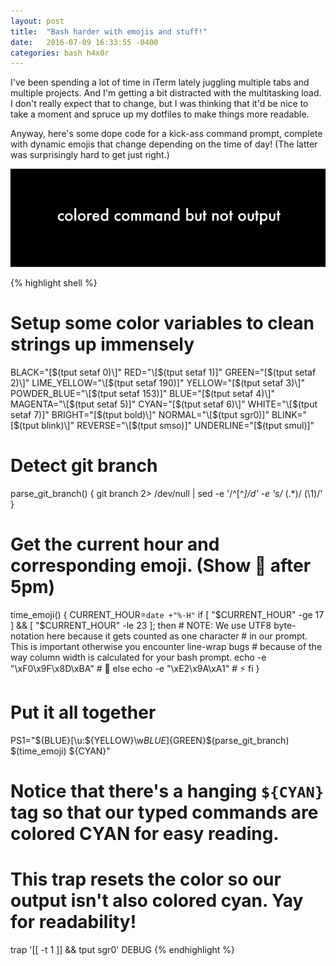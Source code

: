 ```yaml
---
layout: post
title:  "Bash harder with emojis and stuff!"
date:   2016-07-09 16:33:55 -0400
categories: bash h4x0r
---
```


I've been spending a lot of time in iTerm lately juggling multiple tabs and multiple projects. And I'm getting a bit distracted with the multitasking load. I don't really expect that to change, but I was thinking that it'd be nice to take a moment and spruce up my dotfiles to make things more readable.

Anyway, here's some dope code for a kick-ass command prompt, complete with dynamic emojis that change depending on the time of day! (The latter was surprisingly hard to get just right.)

<img src="/assets/img/prompt.gif"/>

{% highlight shell %}
# Setup some color variables to clean strings up immensely
BLACK="\[$(tput setaf 0)\]"
RED="\[$(tput setaf 1)\]"
GREEN="\[$(tput setaf 2)\]"
LIME_YELLOW="\[$(tput setaf 190)\]"
YELLOW="\[$(tput setaf 3)\]"
POWDER_BLUE="\[$(tput setaf 153)\]"
BLUE="\[$(tput setaf 4)\]"
MAGENTA="\[$(tput setaf 5)\]"
CYAN="\[$(tput setaf 6)\]"
WHITE="\[$(tput setaf 7)\]"
BRIGHT="\[$(tput bold)\]"
NORMAL="\[$(tput sgr0)\]"
BLINK="\[$(tput blink)\]"
REVERSE="\[$(tput smso)\]"
UNDERLINE="\[$(tput smul)\]"

# Detect git branch
parse_git_branch() {
    git branch 2> /dev/null | sed -e '/^[^*]/d' -e 's/* \(.*\)/ (\1)/'
}

# Get the current hour and corresponding emoji. (Show 🍺 after 5pm)
time_emoji() {
    CURRENT_HOUR=`date +"%-H"`
    if [ "$CURRENT_HOUR" -ge 17 ] && [ "$CURRENT_HOUR" -le 23 ]; then
      # NOTE: We use UTF8 byte-notation here because it gets counted as one character
      # in our prompt. This is important otherwise you encounter line-wrap bugs
      # because of the way column width is calculated for your bash prompt.
      echo -e "\xF0\x9F\x8D\xBA" # 🍺
    else
      echo -e "\xE2\x9A\xA1"     # ⚡️
    fi
}

# Put it all together
PS1="${BLUE}[\u:${YELLOW}\w${BLUE}]${GREEN}\$(parse_git_branch) \$(time_emoji)  ${CYAN}"

# Notice that there's a hanging `${CYAN}` tag so that our typed commands are colored CYAN for easy reading.
# This trap resets the color so our output isn't also colored cyan. Yay for readability!
trap '[[ -t 1 ]] && tput sgr0' DEBUG
{% endhighlight %}
